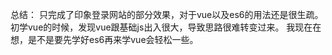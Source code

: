 总结：
只完成了印象登录网站的部分效果，对于vue以及es6的用法还是很生疏。
初学vue的时候，发现vue跟基础js出入很大，导致思路很难转变过来。
我现在在想，是不是要先学好es6再来学vue会轻松一些。